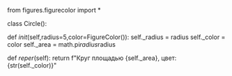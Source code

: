 from figures.figurecolor import *

class Circle():
 
 def _init_(self,radius=5,color=FigureColor()):
 self._radius = radius
 self._color = color
 self._area = math.pi*radius*radius

 def _reper_(self):
 return f"Круг площадью {self._area}, цвет: {str(self._color)}"
